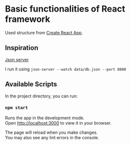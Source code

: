 # Basic functionalities of React framework

Used structure from [Create React App](https://github.com/facebook/create-react-app).

## Inspiration

[Json server](https://github.com/shahedbd/jsonServer)

I run it using `json-server --watch data/db.json --port 8000`

## Available Scripts

In the project directory, you can run:

### `npm start`

Runs the app in the development mode.\
Open [http://localhost:3000](http://localhost:3000) to view it in your browser.

The page will reload when you make changes.\
You may also see any lint errors in the console.

